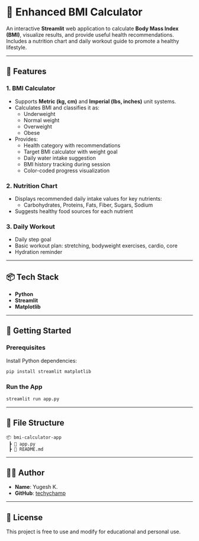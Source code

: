 
# 💪 Enhanced BMI Calculator

An interactive **Streamlit** web application to calculate **Body Mass Index (BMI)**, visualize results, and provide useful health recommendations. Includes a nutrition chart and daily workout guide to promote a healthy lifestyle.

---

## 🧠 Features

### 1. BMI Calculator
- Supports **Metric (kg, cm)** and **Imperial (lbs, inches)** unit systems.
- Calculates BMI and classifies it as:
  - Underweight
  - Normal weight
  - Overweight
  - Obese
- Provides:
  - Health category with recommendations
  - Target BMI calculator with weight goal
  - Daily water intake suggestion
  - BMI history tracking during session
  - Color-coded progress visualization

### 2. Nutrition Chart
- Displays recommended daily intake values for key nutrients:
  - Carbohydrates, Proteins, Fats, Fiber, Sugars, Sodium
- Suggests healthy food sources for each nutrient

### 3. Daily Workout
- Daily step goal
- Basic workout plan: stretching, bodyweight exercises, cardio, core
- Hydration reminder

---

## 📦 Tech Stack

- **Python**
- **Streamlit**
- **Matplotlib**

---

## 🚀 Getting Started

### Prerequisites

Install Python dependencies:

```bash
pip install streamlit matplotlib
```

### Run the App

```bash
streamlit run app.py
```

---

## 📁 File Structure

```
📦 bmi-calculator-app
 ┣ 📄 app.py           
 ┣ 📄 README.md        
```

---

## 👨‍💻 Author

- **Name**: Yugesh K.
- **GitHub**: [techychamp](https://github.com/techychamp)

---

## 📝 License

This project is free to use and modify for educational and personal use.
